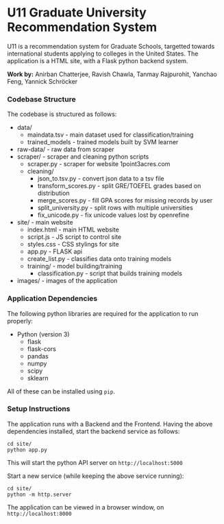 # U11 Graduate University Recommendation System

U11 is a recommendation system for Graduate Schools, targetted towards international students applying to colleges in the United States. The application is a HTML site, with a Flask python backend system. 

**Work by:** Anirban Chatterjee, Ravish Chawla, Tanmay Rajpurohit, Yanchao Feng, Yannick Schröcker

### Codebase Structure
The codebase is structured as follows:
* data/
  * maindata.tsv - main dataset used for classification/training
  * trained_models - trained models built by SVM learner
* raw-data/ - raw data from scraper
* scraper/ - scraper and cleaning python scripts
  * scraper.py - scraper for website 1point3acres.com
  * cleaning/
    * json_to.tsv.py - convert json data to a tsv file
    * transform_scores.py - split GRE/TOEFEL grades based on distribution
    * merge_scores.py - fill GPA scores for missing records by user
    * split_university.py - split rows with multiple universities
    * fix_unicode.py - fix unicode values lost by openrefine
* site/ - main website
  * index.html - main HTML website
  * script.js - JS script to control site
  * styles.css - CSS stylings for site
  * app.py - FLASK api
  * create_list.py - classifies data onto training models
  * training/ - model building/training
    * classification.py - script that builds training models
* images/ - images of the application

### Application Dependencies
The following python libraries are required for the application to run properly:
* Python (version 3)
  * flask
  * flask-cors
  * pandas
  * numpy
  * scipy
  * sklearn

All of these can be installed using `pip`. 

### Setup Instructions
The application runs with a Backend and the Frontend. Having the above dependencies installed, start the backend service as follows:

    cd site/
    python app.py

This will start the python API server on `http://localhost:5000`

Start a new service (while keeping the above service running):

    cd site/
    python -m http.server

The application can be viewed in a browser window, on `http://localhost:8000`
